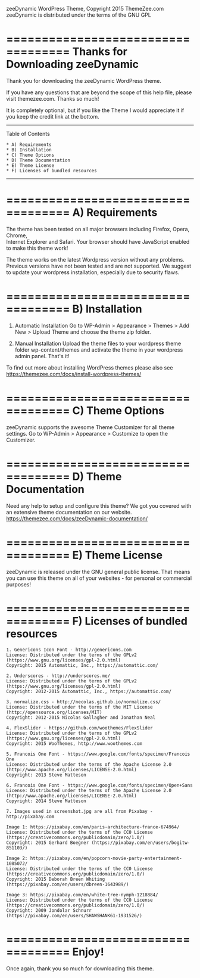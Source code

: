 zeeDynamic WordPress Theme, Copyright 2015 ThemeZee.com
zeeDynamic is distributed under the terms of the GNU GPL

===================================
Thanks for Downloading zeeDynamic
===================================

Thank you for downloading the zeeDynamic WordPress theme.

If you have any questions that are beyond the scope of this help file, 
please visit themezee.com. Thanks so much!

It is completely optional, but if you like the Theme I would appreciate it if 
you keep the credit link at the bottom.

-----------------------------------
Table of Contents

    * A) Requirements
    * B) Installation
    * C) Theme Options
    * D) Theme Documentation
    * E) Theme License
	* F) Licenses of bundled resources
-----------------------------------

===================================
A) Requirements
===================================

The theme has been tested on all major browsers including Firefox, Opera, Chrome,  
Internet Explorer and Safari. Your browser should have JavaScript enabled to make this theme work!

The theme works on the latest Wordpress version without any problems. Previous versions have not been tested
and are not supported. We suggest to update your wordpress installation, especially due to security flaws.

===================================
B) Installation
===================================

   1. Automatic Installation
      Go to WP-Admin > Appearance > Themes > Add New > Upload Theme and choose the theme zip folder.

   2. Manual Installation
      Upload the theme files to your wordpress theme folder wp-content/themes and activate the theme in
      your wordpress admin panel. That's it!

To find out more about installing WordPress themes please also see https://themezee.com/docs/install-wordpress-themes/

===================================
C) Theme Options
===================================

zeeDynamic supports the awesome Theme Customizer for all theme settings. 
Go to WP-Admin > Appearance > Customize to open the Customizer.

===================================
D) Theme Documentation
===================================

Need any help to setup and configure this theme? We got you covered with an extensive theme documentation on our website.
https://themezee.com/docs/zeeDynamic-documentation/

===================================
E) Theme License
===================================

zeeDynamic is released under the GNU general public license. 
That means you can use this theme on all of your websites - for personal or commercial purposes!

===================================
F) Licenses of bundled resources
===================================

	1. Genericons Icon Font - http://genericons.com
	License: Distributed under the terms of the GPLv2 (https://www.gnu.org/licenses/gpl-2.0.html)
	Copyright: 2015 Automattic, Inc., https://automattic.com/
	
	2. Underscores - http://underscores.me/
	License: Distributed under the terms of the GPLv2 (https://www.gnu.org/licenses/gpl-2.0.html)
	Copyright: 2012-2015 Automattic, Inc., https://automattic.com/

	3. normalize.css - http://necolas.github.io/normalize.css/
	License: Distributed under the terms of the MIT License (http://opensource.org/licenses/MIT)
	Copyright: 2012-2015 Nicolas Gallagher and Jonathan Neal
	
	4. FlexSlider - https://github.com/woothemes/FlexSlider
	License: Distributed under the terms of the GPLv2 (https://www.gnu.org/licenses/gpl-2.0.html)
	Copyright: 2015 WooThemes, http://www.woothemes.com
	
	5. Francois One Font - https://www.google.com/fonts/specimen/Francois One
	License: Distributed under the terms of the Apache License 2.0 (http://www.apache.org/licenses/LICENSE-2.0.html)
	Copyright: 2013 Steve Matteson
	
	6. Francois One Font - https://www.google.com/fonts/specimen/Open+Sans
	License: Distributed under the terms of the Apache License 2.0 (http://www.apache.org/licenses/LICENSE-2.0.html)
	Copyright: 2014 Steve Matteson
	
	7. Images used in screenshot.jpg are all from Pixabay - http://pixabay.com
	
	Image 1: https://pixabay.com/en/paris-architecture-france-674964/
	License: Distributed under the terms of the CC0 License (https://creativecommons.org/publicdomain/zero/1.0/)
	Copyright: 2015 Gerhard Boegner (https://pixabay.com/en/users/bogitw-851103/)
	
	Image 2: https://pixabay.com/en/popcorn-movie-party-entertainment-1085072/
	License: Distributed under the terms of the CC0 License (https://creativecommons.org/publicdomain/zero/1.0/)
	Copyright: 2015 Deborah Breen Whiting (https://pixabay.com/en/users/dbreen-1643989/)
	
	Image 3: https://pixabay.com/en/white-tree-nymph-1218884/
	License: Distributed under the terms of the CC0 License (https://creativecommons.org/publicdomain/zero/1.0/)
	Copyright: 2009 Jondolar Schnurr (https://pixabay.com/en/users/SHAWSHANK61-1931526/)

===================================
Enjoy!
===================================

Once again, thank you so much for downloading this theme. 
